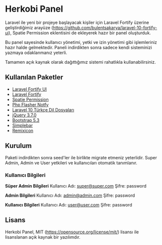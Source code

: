 # Herkobi Panel
Laravel ile yeni bir projeye başlayacak kişiler için Laravel Fortify üzerine geliştirdiğimiz arayüze (https://github.com/bulentsakarya/laravel-10-fortify-ui), Spatie Permission eklentisini de ekleyerek hazır bir panel oluşturduk.

Bu panel sayesinde kullanıcı yönetimi, yetki ve izin yönetimi gibi işlemleriniz hazır halde gelmektedir. Paneli indirdikten sonra sadece kendi sisteminizi yazmaya odaklanmanız yeterli.

Tamamen açık kaynak olarak dağıttığımız sistemi rahatlıkla kullanabilirsiniz.

## Kullanılan Paketler
- [Laravel Fortify UI](https://github.com/bulentsakarya/laravel-10-fortify-ui)
- [Laravel Fortify](https://laravel.com/docs/10.x/fortify)
- [Spatie Permission](https://github.com/spatie/laravel-permission)
- [Php Flasher Notfy](https://github.com/php-flasher/flasher-notyf-laravel)
- [Laravel 10 Türkçe Dil Dosyaları](https://github.com/laravel-tr/Laravel10-lang)
- [jQuery 3.7.0](https://jquery.com/)
- [Bootstrap 5.3](https://github.com/twbs)
- [Simplebar](https://github.com/Grsmto/simplebar)
- [Remixicon](https://github.com/Remix-Design/RemixIcon)

## Kurulum
Paketi indirdikten sonra seed'ler ile birlikte migrate etmeniz yeterlidir. Super Admin, Admin ve User yetkileri ve kullanıcıları otomatik tanımlanır.

### Kullanıcı Bilgileri
**Süper Admin Bilgileri**
Kullanıcı Adı: super@super.com
Şifre: password

**Admin Bilgileri**
Kullanıcı Adı: admin@admin.com
Şifre: password

**Kullanıcı Bilgileri**
Kullanıcı Adı: user@user.com
Şifre: password

## Lisans
Herkobi Panel, MIT (https://opensource.org/license/mit/) lisansı ile lisanslanan açık kaynak bir yazılımdır. 
